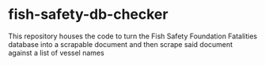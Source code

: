 # fish-safety-db-checker
This repository houses the code to turn the Fish Safety Foundation Fatalities database into a scrapable document and then scrape said document against a list of vessel names
